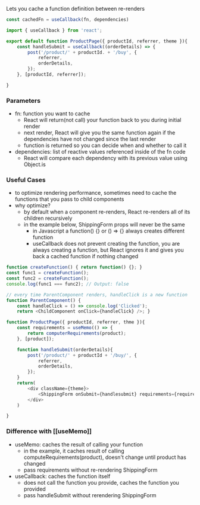 Lets you cache a function definition between re-renders
```js
const cachedFn = useCallback(fn, dependencies)
```


```js
import { useCallback } from 'react';

export default function ProductPage({ productId, referrer, theme }){
	const handleSubmit = useCallback((orderDetails) => {
		post('/product/' + productId. + '/buy', {
			referrer,
			orderDetails,
		});
	}, [productId, referrer]);

}
```

### Parameters
- fn: function you want to cache 
	- React will return(not call) your function back to you during initial render 
	- next render, React will give you the same function again if the dependencies have not changed since the last render 
	- function is returned so you can decide when and whether to call it 
- dependencies: list of reactive values referenced inside of the fn code 
	- React will compare each dependency with its previous value using Object.is 


### Useful Cases
- to optimize rendering performance, sometimes need to cache the functions that you pass to child components 
- why optimize?
	- by default when a component re-renders, React re-renders all of its children recursively 
	- in the example below, ShippingForm props will never be the same
		- in Javascript a function() {} or () => {} always creates different function 
		- useCallback does not prevent creating the function, you are always creating a function, but React ignores it and gives you back a cached function if nothing changed
```js
function createFunction() { return function() {}; } 
const func1 = createFunction(); 
const func2 = createFunction(); 
console.log(func1 === func2); // Output: false

// every time ParentComponent renders, handleClick is a new function 
function ParentComponent() { 
	const handleClick = () => console.log('Clicked'); 
	return <ChildComponent onClick={handleClick} />; }

```


```js
function ProductPage({ productId, referrer, thme }){
	const requirements = useMemo(() => {
		return computerRequirements(product);
	}, [product]);

	function handleSubmit(orderDetails){
		post('/product/' + productId + '/buy/', {
			referrer,
			orderDetails,
		});
	}
	return(
		<div className={theme}>
			<ShippingForm onSubmit={handlesubmit} requirements={requirements}/>
		</div>
	)

}
```



### Difference with [[useMemo]]
- useMemo: caches the result of calling your function 
	- in the example, it caches result of calling computeRequirements(product), doesn't change until product has changed 
	- pass requirements without re-rendering ShippingForm
- useCallback: caches the function itself 
	- does not call the function you provide, caches the function you provided
	- pass handleSubmit without rerendering ShippingForm 